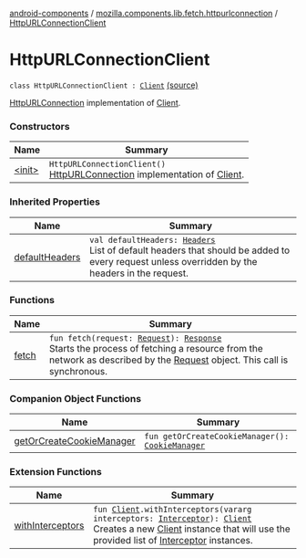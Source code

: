 [android-components](../../index.md) / [mozilla.components.lib.fetch.httpurlconnection](../index.md) / [HttpURLConnectionClient](./index.md)

# HttpURLConnectionClient

`class HttpURLConnectionClient : `[`Client`](../../mozilla.components.concept.fetch/-client/index.md) [(source)](https://github.com/mozilla-mobile/android-components/blob/master/components/lib/fetch-httpurlconnection/src/main/java/mozilla/components/lib/fetch/httpurlconnection/HttpURLConnectionClient.kt#L25)

[HttpURLConnection](https://developer.android.com/reference/java/net/HttpURLConnection.html) implementation of [Client](../../mozilla.components.concept.fetch/-client/index.md).

### Constructors

| Name | Summary |
|---|---|
| [&lt;init&gt;](-init-.md) | `HttpURLConnectionClient()`<br>[HttpURLConnection](https://developer.android.com/reference/java/net/HttpURLConnection.html) implementation of [Client](../../mozilla.components.concept.fetch/-client/index.md). |

### Inherited Properties

| Name | Summary |
|---|---|
| [defaultHeaders](../../mozilla.components.concept.fetch/-client/default-headers.md) | `val defaultHeaders: `[`Headers`](../../mozilla.components.concept.fetch/-headers/index.md)<br>List of default headers that should be added to every request unless overridden by the headers in the request. |

### Functions

| Name | Summary |
|---|---|
| [fetch](fetch.md) | `fun fetch(request: `[`Request`](../../mozilla.components.concept.fetch/-request/index.md)`): `[`Response`](../../mozilla.components.concept.fetch/-response/index.md)<br>Starts the process of fetching a resource from the network as described by the [Request](../../mozilla.components.concept.fetch/-request/index.md) object. This call is synchronous. |

### Companion Object Functions

| Name | Summary |
|---|---|
| [getOrCreateCookieManager](get-or-create-cookie-manager.md) | `fun getOrCreateCookieManager(): `[`CookieManager`](https://developer.android.com/reference/java/net/CookieManager.html) |

### Extension Functions

| Name | Summary |
|---|---|
| [withInterceptors](../../mozilla.components.concept.fetch.interceptor/with-interceptors.md) | `fun `[`Client`](../../mozilla.components.concept.fetch/-client/index.md)`.withInterceptors(vararg interceptors: `[`Interceptor`](../../mozilla.components.concept.fetch.interceptor/-interceptor/index.md)`): `[`Client`](../../mozilla.components.concept.fetch/-client/index.md)<br>Creates a new [Client](../../mozilla.components.concept.fetch/-client/index.md) instance that will use the provided list of [Interceptor](../../mozilla.components.concept.fetch.interceptor/-interceptor/index.md) instances. |
